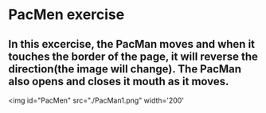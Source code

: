 # PacMen exercise
## In this excercise, the PacMan moves and when it touches the border of the page, it will reverse the direction(the image will change). The PacMan also opens and closes it mouth as it moves.

<img id="PacMen" src="./PacMan1.png" width='200'</img>
